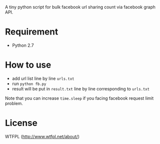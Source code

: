 A tiny python script for bulk facebook url sharing count via facebook graph API.

# Requirement
- Python 2.7

# How to use
- add url list line by line `urls.txt`
- run `python fb.py`
- result will be put in `result.txt` line by line corresponding to `urls.txt`

Note that you can increase `time.sleep` if you facing facebook request limit problem.

# License
WTFPL (http://www.wtfpl.net/about/)
